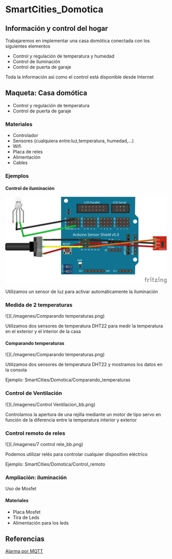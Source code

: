 # SmartCities_Domotica

## Información y control del hogar

Trabajaremos en implementar una casa domótica conectada con los siguientes elementos
  * Control y regulación de temperatura y humedad
  * Control de iluminación
  * Control de puerta de garaje

Toda la información así como el control está disponible desde Internet

## Maqueta: Casa domótica
* Control y regulación de temperatura
* Control de puerta de garaje





### Materiales
* Controlador
* Sensores (cualquiera entre:luz,temperatura, humedad,...)
* Wifi
* Placa de reles
* Alimentación
* Cables


### Ejemplos

#### Control de iluminación

![](./imagenes/Contorl_iluminacionh_bb.png)

Utilizamos un sensor de luz para activar automáticamente la iluminación

### Medida de 2 temperaturas

![](./imagenes/Comparando temperaturas.png)

Utilizamos dos sensores de temperatura DHT22 para medir la temperatura en el exterior y el interior de la casa

#### Comparando temperaturas
![](./imagenes/Comparando temperaturas.png)

Utilizamos dos sensores de temperatura DHT22 y mostramos los datos en la consola

Ejemplo: SmartCities/Domotica/Comparando_temperaturas

### Control de Ventilación

![](./imagenes/Control Ventilacion_bb.png)

Controlamos la apertura de una rejilla mediante un motor de tipo servo en función de la diferencia entre la temperatura interior y exterior

### Control remoto de reles

![](./imagenes/7 control rele_bb.png)

Podemos utilizar relés para controlar cualquier dispositivo eléctrico

Ejemplo: SmartCities/Domotica/Control_remoto



### Ampliación: iluminación

Uso de Mosfet

#### Materiales

* Placa Mosfet
* Tira de Leds
* Alimentación para los leds


## Referencias

[Alarma por MQTT](https://medium.com/@leeuwte/stable-esp01-motion-sensor-for-mqtt-2d81c0b1e317)
